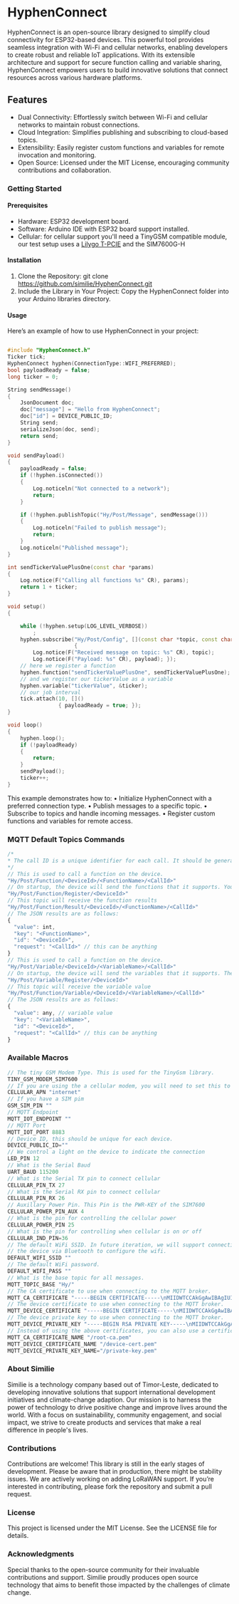 # HyphenConnect

HyphenConnect is an open-source library designed to simplify cloud connectivity for ESP32-based devices. This powerful tool provides seamless integration with Wi-Fi and cellular networks, enabling developers to create robust and reliable IoT applications. With its extensible architecture and support for secure function calling and variable sharing, HyphenConnect empowers users to build innovative solutions that connect resources across various hardware platforms.

## Features

- Dual Connectivity: Effortlessly switch between Wi-Fi and cellular networks to maintain robust connections.
- Cloud Integration: Simplifies publishing and subscribing to cloud-based topics.
- Extensibility: Easily register custom functions and variables for remote invocation and monitoring.
- Open Source: Licensed under the MIT License, encouraging community contributions and collaboration.

### Getting Started

#### Prerequisites

- Hardware: ESP32 development board.
- Software: Arduino IDE with ESP32 board support installed.
- Cellular: for cellular support you'll need a TinyGSM compatible module, our test setup uses a [Lilygo T-PCIE](https://www.lilygo.cc/products/a-t-pcie) and the SIM7600G-H

#### Installation

1. Clone the Repository: git clone https://github.com/similie/HyphenConnect.git
2. Include the Library in Your Project: Copy the HyphenConnect folder into your Arduino libraries directory.

#### Usage

Here’s an example of how to use HyphenConnect in your project:

```cpp

#include "HyphenConnect.h"
Ticker tick;
HyphenConnect hyphen(ConnectionType::WIFI_PREFERRED);
bool payloadReady = false;
long ticker = 0;

String sendMessage()
{
    JsonDocument doc;
    doc["message"] = "Hello from HyphenConnect";
    doc["id"] = DEVICE_PUBLIC_ID;
    String send;
    serializeJson(doc, send);
    return send;
}

void sendPayload()
{
    payloadReady = false;
    if (!hyphen.isConnected())
    {
        Log.noticeln("Not connected to a network");
        return;
    }

    if (!hyphen.publishTopic("Hy/Post/Message", sendMessage()))
    {
        Log.noticeln("Failed to publish message");
        return;
    }
    Log.noticeln("Published message");
}

int sendTickerValuePlusOne(const char *params)
{
    Log.notice(F("Calling all functions %s" CR), params);
    return 1 + ticker;
}

void setup()
{

    while (!hyphen.setup(LOG_LEVEL_VERBOSE))
        ;
    hyphen.subscribe("Hy/Post/Config", [](const char *topic, const char *payload)
                     {
        Log.notice(F("Received message on topic: %s" CR), topic);
        Log.notice(F("Payload: %s" CR), payload); });
    // here we register a function
    hyphen.function("sendTickerValuePlusOne", sendTickerValuePlusOne);
    // and we register our tickerValue as a variable
    hyphen.variable("tickerValue", &ticker);
    // our job interval
    tick.attach(10, []()
                { payloadReady = true; });
}

void loop()
{
    hyphen.loop();
    if (!payloadReady)
    {
        return;
    }
    sendPayload();
    ticker++;
}
```

This example demonstrates how to:
• Initialize HyphenConnect with a preferred connection type.
• Publish messages to a specific topic.
• Subscribe to topics and handle incoming messages.
• Register custom functions and variables for remote access.

### MQTT Default Topics Commands

```javascript
/*
* The call ID is a unique identifier for each call. It should be generated by the calling application and sent to the request.
*/
// This is used to call a function on the device.
"Hy/Post/Function/<DeviceId>/<FunctionName>/<CallId>"
// On startup, the device will send the functions that it supports. Your application should retain these. Note the devices sends these one at a time
"Hy/Post/Function/Register/<DeviceId>"
// This topic will receive the function results
"Hy/Post/Function/Result/<DeviceId>/<FunctionName>/<CallId>"
// The JSON results are as follows:
{
  "value": int,
  "key": "<FunctionName>",
  "id": "<DeviceId>",
  "request": "<CallId>" // this can be anything
}
// This is used to call a function on the device.
"Hy/Post/Variable/<DeviceId>/<VariableName>/<CallId>"
// On startup, the device will send the variables that it supports. These can be stored by your application. Note the device sends these one at a time
"Hy/Post/Variable/Register/<DeviceId>"
// This topic will receive the variable value
"Hy/Post/Function/Variable/<DeviceId>/<VariableName>/<CallId>"
// The JSON results are as follows:
{
  "value": any, // variable value
  "key": "<VariableName>",
  "id": "<DeviceId>",
  "request": "<CallId>" // this can be anything
}
```

### Available Macros

```cpp
// The tiny GSM Modem Type. This is used for the TinyGsm library.
TINY_GSM_MODEM_SIM7600
// If you are using the a cellular modem, you will need to set this to the APN of your cellular network
CELLULAR_APN "internet"
// If you have a SIM pim
GSM_SIM_PIN ""
// MQTT Endpoint
MQTT_IOT_ENDPOINT ""
// MQTT Port
MQTT_IOT_PORT 8883
// Device ID, this should be unique for each device.
DEVICE_PUBLIC_ID=""
// We control a light on the device to indicate the connection
LED_PIN 12
// What is the Serial Baud
UART_BAUD 115200
// What is the Serial TX pin to connect cellular
CELLULAR_PIN_TX 27
// What is the Serial RX pin to connect cellular
CELLULAR_PIN_RX 26
// Auxillary Power Pin. This Pin is the PWR-KEY of the SIM7600
CELLULAR_POWER_PIN_AUX 4
// What is the pin for controlling the cellular power
CELLULAR_POWER_PIN 25
// What is the pin for controlling when cellular is on or off
CELLULAR_IND_PIN=36
// The default WiFi SSID. In future iteration, we will support connecting to
// the device via Bluetooth to configure the wifi.
DEFAULT_WIFI_SSID ""
// The default WiFi password.
DEFAULT_WIFI_PASS ""
// What is the base topic for all messages.
MQTT_TOPIC_BASE "Hy/"
// The CA certificate to use when connecting to the MQTT broker.
MQTT_CA_CERTIFICATE "-----BEGIN CERTIFICATE-----\nMIIDWTCCAkGgAwIBAgIUI7z\n-----END CERTIFICATE-----\n"
// The device certificate to use when connecting to the MQTT broker.
MQTT_DEVICE_CERTIFICATE "-----BEGIN CERTIFICATE-----\nMIIDWTCCAkGgAwIBAgIUI7z\n-----END CERTIFICATE-----\n"
// The device private key to use when connecting to the MQTT broker.
MQTT_DEVICE_PRIVATE_KEY "-----BEGIN RSA PRIVATE KEY-----\nMIIDWTCCAkGgAwIBAgIUI7z\n-----END RSA PRIVATE KEY-----\n"
// Instead of using the above certificates, you can also use a certificate and private key file directly. In PlatformIO these files exist in the `data` folder.
MQTT_CA_CERTIFICATE_NAME "/root-ca.pem"
MQTT_DEVICE_CERTIFICATE_NAME "/device-cert.pem"
MQTT_DEVICE_PRIVATE_KEY_NAME="/private-key.pem"
```

### About Similie

Similie is a technology company based out of Timor-Leste, dedicated to developing innovative solutions that support international development initiatives and climate-change adaption. Our mission is to harness the power of technology to drive positive change and improve lives around the world. With a focus on sustainability, community engagement, and social impact, we strive to create products and services that make a real difference in people's lives.

### Contributions

Contributions are welcome! This library is still in the early stages of development. Please be aware that in production, there might be stability issues. We are actively working on adding LoRaWAN support. If you’re interested in contributing, please fork the repository and submit a pull request.

### License

This project is licensed under the MIT License. See the LICENSE file for details.

### Acknowledgments

Special thanks to the open-source community for their invaluable contributions and support. Similie proudly produces open source technology that aims to benefit those impacted by the challenges of climate change.
